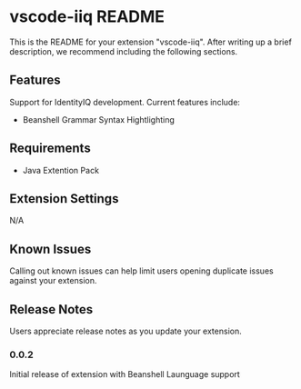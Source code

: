 # vscode-iiq README

This is the README for your extension "vscode-iiq". After writing up a brief description, we recommend including the following sections.

## Features

Support for IdentityIQ development. Current features include:
- Beanshell Grammar Syntax Hightlighting

## Requirements

- Java Extention Pack

## Extension Settings

N/A

## Known Issues

Calling out known issues can help limit users opening duplicate issues against your extension.

## Release Notes

Users appreciate release notes as you update your extension.

### 0.0.2

Initial release of extension with Beanshell Launguage support